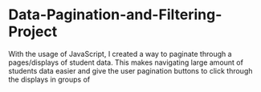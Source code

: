# Data-Pagination-and-Filtering-Project

With the usage of JavaScript, I created a way to paginate through a pages/displays of student data. This makes navigating large amount of students data easier and give the user pagination buttons to click through the displays in groups of 
